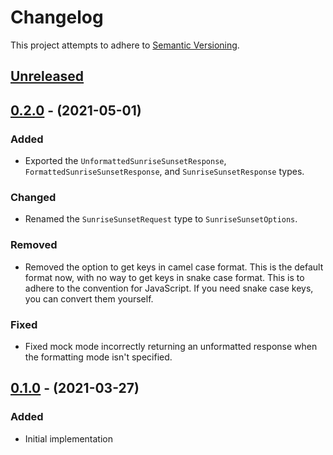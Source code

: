 # Changelog

This project attempts to adhere to [Semantic Versioning](http://semver.org).

## [Unreleased]

## [0.2.0] - (2021-05-01)

### Added

- Exported the `UnformattedSunriseSunsetResponse`,
  `FormattedSunriseSunsetResponse`, and `SunriseSunsetResponse` types.

### Changed

- Renamed the `SunriseSunsetRequest` type to `SunriseSunsetOptions`.

### Removed

- Removed the option to get keys in camel case format. This is the default
  format now, with no way to get keys in snake case format. This is to adhere
  to the convention for JavaScript. If you need snake case keys, you can convert
  them yourself.

### Fixed

- Fixed mock mode incorrectly returning an unformatted response when the
  formatting mode isn't specified.

## [0.1.0] - (2021-03-27)

### Added

- Initial implementation

[unreleased]: https://github.com/dguo/sunrise-sunset-js/compare/v0.2.0...HEAD
[0.2.0]: https://github.com/dguo/sunrise-sunset-js/compare/v0.1.0...v0.2.0
[0.1.0]: https://github.com/dguo/sunrise-sunset-js/releases/tag/v0.1.0
